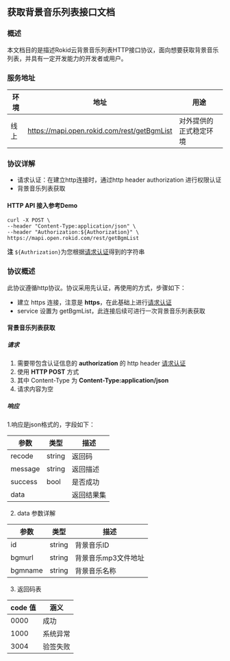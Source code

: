## 获取背景音乐列表接口文档

### 概述

本文档目的是描述Rokid云背景音乐列表HTTP接口协议，面向想要获取背景音乐列表，并具有一定开发能力的开发者或用户。


### 服务地址

| 环境 | 地址                                   | 用途                   |
| ---- | -------------------------------------- | ---------------------- |
| 线上 | https://mapi.open.rokid.com/rest/getBgmList     | 对外提供的正式稳定环境 |


### 协议详解

- 请求认证：在建立http连接时，通过http header authorization 进行权限认证
- 背景音乐列表获取

#### HTTP API 接入参考Demo
```shell
curl -X POST \
--header "Content-Type:application/json" \
--header "Authorization:${Authorization}" \
https://mapi.open.rokid.com/rest/getBgmList
```

**注** `${Authrization}`为您根据[请求认证](https://developer.rokid.com/docs/3-ApiReference/mapi-doc/gw-auth-api.html)得到的字符串

### 协议概述

此协议遵循http协议。协议采用先认证，再使用的方式，步骤如下：

* 建立 https 连接，注意是 **https**，在此基础上进行[请求认证](https://developer.rokid.com/docs/3-ApiReference/mapi-doc/gw-auth-api.html)
* service 设置为 getBgmList，此连接后续可进行一次背景音乐列表获取

#### 背景音乐列表获取

##### 请求

1. 需要带包含认证信息的 **authorization** 的 http header [请求认证](https://developer.rokid.com/docs/3-ApiReference/mapi-doc/gw-auth-api.html)
2. 使用 **HTTP POST** 方式
3. 其中 Content-Type 为 **Content-Type:application/json**
4. 请求内容为空

##### 响应

1.响应是json格式的，字段如下：

| 参数    | 类型     | 描述            |
| ----- | ------ | ------------- |
| recode  | string | 返回码  | 
| message | string | 返回描述 | 
| success | bool   | 是否成功 |
| data    |        | 返回结果集 |

2. data 参数详解

| 参数    | 类型     | 描述            |
| ----- | ------ | ------------- |
| id     | string | 背景音乐ID  | 
| bgmurl | string | 背景音乐mp3文件地址 | 
| bgmname | string | 背景音乐名称 |

3. 返回码表 

| code 值         | 涵义           |
| ----------------- | -------------- |
| 0000           | 成功 |
| 1000           | 系统异常       |
| 3004           | 验签失败 | 
